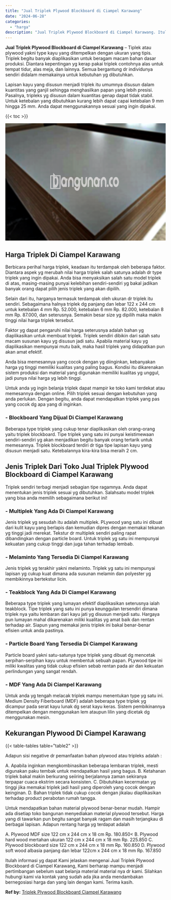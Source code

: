 ```yaml
---
title: "Jual Triplek Plywood Blockboard di Ciampel Karawang"
date: "2024-06-28"
categories: 
  - "harga"
description: "Jual Triplek Plywood Blockboard di Ciampel Karawang. Itulah informasi yg dapat Kami jelaskan mengenai Jual Triplek Plywood Blockboard di Ciampel Karawang, Ka..."
---
```


**Jual Triplek Plywood Blockboard di Ciampel Karawang** – Tiplek atau plywood yakni type kayu yang ditempelkan dengan ukuran yang tipis. Triplek begitu banyak diaplikasikan untuk beragam macam bahan dasar produksi. Diantara kepentingan yg kerap pakai triplek contohnya alas untuk tempat tidur, alas meja, dan lainnya. Semua bergantung dr individunya sendiri didalam memakainya untuk kebutuhan yg dibutuhkan.

Lapisan kayu yang disusun menjadi triplek itu umumnya disusun dalam kuantitas yang ganjil sehingga menghasilkan papan yang lebih presisi. Pasalnya, tripleks yg disusun dalam kuantitas genap dapat tidak stabil. Untuk ketebalan yang dibutuhkan kurang lebih dapat capai ketebalan 9 mm hingga 25 mm. Anda dapat menggunakannya sesuai yang ingin dipakai.

{{< toc >}}

![Jual Triplek Plywood Blockboard di Ciampel Karawang](/images/jual-triplek-murah-31.png)

## Harga Triplek Di Ciampel Karawang

Berbicara perihal harga triplek, keadaan itu terdampak oleh beberapa faktor. Diantara aspek yg merubah nilai harga triplek salah satunya adalah dr type triplek yang ingin dipakai. Anda bisa menyaksikan salah satu model triplek di atas, masing-masing punyai kelebihan sendiri-sendiri yg bakal jadikan banyak orang dapat pilih jenis triplek yang akan dipilih.

Selain dari itu, harganya termasuk terdampak oleh ukuran dr triplek itu sendiri. Sebagaimana halnya triplek dg panjang dan lebar 122 x 244 cm untuk ketebalan 4 mm Rp. 52.000, ketebalan 6 mm Rp. 82.000, ketebalan 8 mm Rp. 87.000, dan seterusnya. Semakin besar size yg dipilih maka makin tinggi nilai harga triplek tersebut.

Faktor yg dapat pengaruhi nilai harga seterusnya adalah bahan yg diaplikasikan untuk membuat triplek. Triplek sendiri dibikin dari salah satu macam susunan kayu yg disusun jadi satu. Apabila material kayu yg diaplikasikan mempunyai mutu baik, maka hasil triplek yang didapatkan pun akan amat efektif.

Anda bisa memesannya yang cocok dengan yg diinginkan, kebanyakan harga yg tinggi memiliki kualitas yang paling bagus. Kondisi itu dikarenakan sistem produksi dan material yang digunakan memiliki kualitas yg unggul, jadi punya nilai harga yg lebih tinggi.

Untuk anda yg ingin belanja triplek dapat mampir ke toko kami terdekat atau memesannya dengan online. Pilih triplek sesuai dengan kebutuhan yang anda perlukan. Dengan begitu, anda dapat mendapatkan triplek yang pas yang cocok dg apa yang di inginkan.

### \- Blockboard Yang Dijual Di Ciampel Karawang

Beberapa type triplek yang cukup tenar diaplikasikan oleh orang-orang yaitu triplek blockboard. Tipe triplek yang satu ini punyai keistimewaan sendiri-sendiri yg akan menjadikan begitu banyak orang tertarik untuk memesannya. Triplek blockboard terdiri dr tiga tipe lapisan kayu yang disusun menjadi satu. Ketebalannya kira-kira bisa meraih 2 cm.

## Jenis Triplek Dari Toko Jual Triplek Plywood Blockboard di Ciampel Karawang

Triplek sendiri terbagi menjadi sebagian tipe ragamnya. Anda dapat menentukan jenis triplek sesuai yg dibutuhkan. Salahsatu model triplek yang bisa anda memilih sebagaimana berikut ini!

### \- Multiplek Yang Ada Di Ciampel Karawang

Jenis triplek yg sesudah itu adalah multiplek. PLywood yang satu ini dibuat dari kulit kayu yang berlapis dan kemudian dipres dengan memakai tekanan yg tinggi jadi merekat. Tekstur dr multiplek sendiri paling rapat dibandingkan dengan particle board. Untuk triplek yg satu ini mempunyai kekuatan yang cukup tinggi dan juga tahan terhadap lembab.

### \- Melaminto Yang Tersedia Di Ciampel Karawang

Jenis triplek yg terakhir yakni melaminto. Triplek yg satu ini mempunyai lapisan yg cukup kuat dimana ada susunan melamin dan polyester yg membikinnya bertekstur licin.

### \- Teakblock Yang Ada Di Ciampel Karawang

Beberapa type triplek yang lumayan efektif diaplikasikan seterusnya ialah teakblock. Tipe triplek yang satu ini punya keunggulan tersendiri dimana triplek nya yaitu lembaran dari kayu jati yg disusun menjadi satu. Hargaya pun lumayan mahal dikarenakan miliki kualitas yg amat baik dan rentan terhadap air. Siapun yang memakai jenis triplek ini bakal benar-benar efisien untuk anda pastinya.

### \- Particle Board Yang Tersedia Di Ciampel Karawang

Particle board yakni satu-satunya type triplek yang dibuat dg mencetak serpihan-serpihan kayu untuk membentuk sebuah papan. PLywood tipe ini miliki kwalitas yang tidak cukup efisien sebab rentan pada air dan kekuatan perlindungan yang sangat rendah.

### \- MDF Yang Ada Di Ciampel Karawang

Untuk anda yg tengah melacak triplek mampu menentukan type yg satu ini. Medium Density Fiberboard (MDF) adalah beberapa type triplek yg dicampur pada serat kayu lunak dg serat kayu keras. Sistem pembikinannya ditempelkan dengan menggunakan lem ataupun lilin yang dicetak dg menggunakan mesin.

## Kekurangan Plywood Di Ciampel Karawang

{{< table-tables table="table2" >}}

Adapun sisi negative dr pemanfaatan bahan plywood atau tripleks adalah :

A. Apabila inginkan mengkombinasikan beberapa lembaran triplek, mesti digunakan paku tembak untuk mendapatkan hasil yang bagus. B. Ketahanan triplek bakal makin berkurang seiiring berjalannya zaman sekiranya terpapar cuaca ekstrim secara konsisten. C. Dibutuhkan kecermatan yg tinggi jika memakai triplek jadi hasil yang diperoleh yang cocok dengan keinginan. D. Bahan triplek tidak cukup cocok dengan jikalau diaplikasikan terhadap product perabotan rumah tangga.

Untuk mendapatkan bahan material plywood benar-benar mudah. Hampir ada disetiap toko bangunan menyediakan material plywood tersebut. Harga yang di tawarkan pun begitu sangat banyak ragam dan masih terjangkau di berbagai lapisan. Adapun rentang harga yg terdapat adalah

A. Plywood MDF size 122 cm x 244 cm x 18 cm Rp. 180.850< B. Plywood hard wood mertahan ukuran 122 cm x 244 cm x 18 mm Rp. 225.850 C. Plywood blockboard size 122 cm x 244 cm x 18 mm Rp. 160.850 D. Plywood soft wood albasia panjang dan lebar 122cm x 244 cm x 18 mm Rp. 167.850

Itulah informasi yg dapat Kami jelaskan mengenai Jual Triplek Plywood Blockboard di Ciampel Karawang, Kami berharap mampu menjadi pertimbangan sebelum saat belanja material material nya dr kami. Silahkan hubungi kami via kontak yang sudah ada jika anda mendambakan bernegosiasi harga dan yang lain dengan kami. Terima kasih.

**Ref by:** [Triplek Plywood Blockboard Ciampel Karawang](https://id.wikipedia.org/wiki/Triplek)
